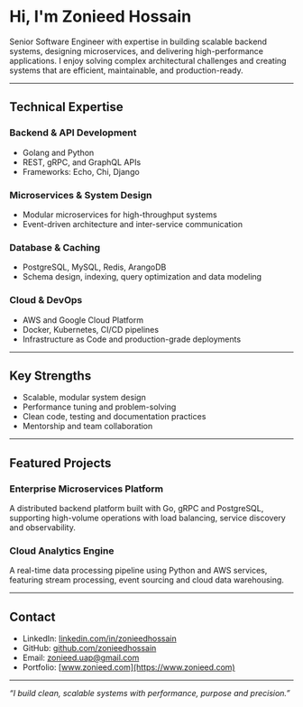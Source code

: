 # Hi, I'm Zonieed Hossain

Senior Software Engineer with expertise in building scalable backend systems, designing microservices, and delivering high-performance applications. I enjoy solving complex architectural challenges and creating systems that are efficient, maintainable, and production-ready.

---

## Technical Expertise

### Backend & API Development
- Golang and Python
- REST, gRPC, and GraphQL APIs
- Frameworks: Echo, Chi, Django

### Microservices & System Design
- Modular microservices for high-throughput systems
- Event-driven architecture and inter-service communication

### Database & Caching
- PostgreSQL, MySQL, Redis, ArangoDB
- Schema design, indexing, query optimization and data modeling

### Cloud & DevOps
- AWS and Google Cloud Platform
- Docker, Kubernetes, CI/CD pipelines
- Infrastructure as Code and production-grade deployments

---

## Key Strengths

- Scalable, modular system design
- Performance tuning and problem-solving
- Clean code, testing and documentation practices
- Mentorship and team collaboration

---

## Featured Projects

### Enterprise Microservices Platform
A distributed backend platform built with Go, gRPC and PostgreSQL, supporting high-volume operations with load balancing, service discovery and observability.

### Cloud Analytics Engine
A real-time data processing pipeline using Python and AWS services, featuring stream processing, event sourcing and cloud data warehousing.

---

## Contact

- LinkedIn: [linkedin.com/in/zonieedhossain](https://linkedin.com/in/zonieedhossain)
- GitHub: [github.com/zonieedhossain](https://github.com/zonieedhossain)
- Email: [zonieed.uap@gmail.com](mailto:zonieed.uap@gmail.com)
- Portfolio: [www.zonieed.com](https://www.zonieed.com)

---

*“I build clean, scalable systems with performance, purpose and precision.”*
